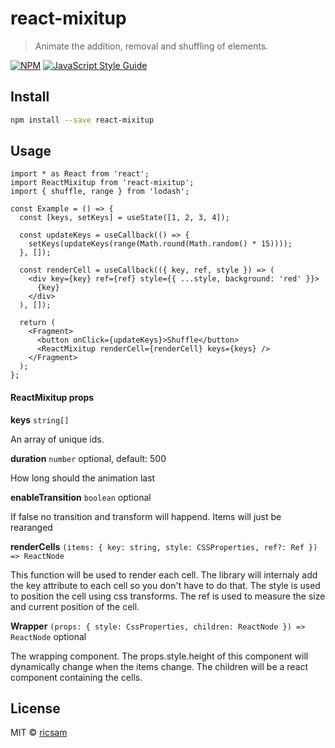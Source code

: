# react-mixitup

> Animate the addition, removal and shuffling of elements.

[![NPM](https://img.shields.io/npm/v/react-mixitup.svg)](https://www.npmjs.com/package/react-mixitup) [![JavaScript Style Guide](https://img.shields.io/badge/code_style-standard-brightgreen.svg)](https://standardjs.com)

## Install

```bash
npm install --save react-mixitup
```

## Usage

```tsx
import * as React from 'react';
import ReactMixitup from 'react-mixitup';
import { shuffle, range } from 'lodash';

const Example = () => {
  const [keys, setKeys] = useState([1, 2, 3, 4]);

  const updateKeys = useCallback(() => {
    setKeys(updateKeys(range(Math.round(Math.random() * 15))));
  }, []);

  const renderCell = useCallback(({ key, ref, style }) => (
    <div key={key} ref={ref} style={{ ...style, background: 'red' }}>
      {key}
    </div>
  ), []);

  return (
    <Fragment>
      <button onClick={updateKeys}>Shuffle</button>
      <ReactMixitup renderCell={renderCell} keys={keys} />
    </Fragment>
  );
};
```

#### ReactMixitup props

**keys** `string[]`

An array of unique ids.

**duration** `number` optional, default: 500

How long should the animation last

**enableTransition** `boolean` optional

If false no transition and transform will happend. Items will just be rearanged

**renderCells** `(items: { key: string, style: CSSProperties, ref?: Ref }) => ReactNode`

This function will be used to render each cell.
The library will internaly add the key attribute to each cell so you don't have to do that.
The style is used to position the cell using css transforms.
The ref is used to measure the size and current position of the cell.

**Wrapper** `(props: { style: CssProperties, children: ReactNode }) => ReactNode` optional

The wrapping component.
The props.style.height of this component will dynamically change when the items change. The children will be a react component containing the cells.

## License

MIT © [ricsam](https://github.com/ricsam)
